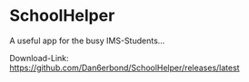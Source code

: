 # SchoolHelper

A useful app for the busy IMS-Students...

Download-Link: https://github.com/Dan6erbond/SchoolHelper/releases/latest

